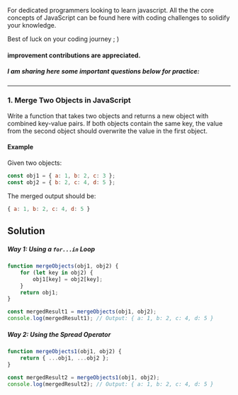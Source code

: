 For dedicated programmers looking to learn javascript.
All the the core concepts of JavaScript can be found here 
with coding challenges to solidify your knowledge.

Best of luck on your coding journey ; ) 

#### improvement contributions are appreciated.
##### I am sharing here some important questions below for practice:  
---


### 1. Merge Two Objects in JavaScript

Write a function that takes two objects and returns a new object with combined key-value pairs. If both objects contain the same key, the value from the second object should overwrite the value in the first object.

#### Example

Given two objects:

```javascript
const obj1 = { a: 1, b: 2, c: 3 };
const obj2 = { b: 2, c: 4, d: 5 };
```

The merged output should be:

```javascript
{ a: 1, b: 2, c: 4, d: 5 }
```

## Solution

##### Way 1: Using a `for...in` Loop

```javascript
function mergeObjects(obj1, obj2) {
    for (let key in obj2) {
        obj1[key] = obj2[key];
    }
    return obj1;
}

const mergedResult1 = mergeObjects(obj1, obj2);
console.log(mergedResult1); // Output: { a: 1, b: 2, c: 4, d: 5 }
```

##### Way 2: Using the Spread Operator

```javascript
function mergeObjects1(obj1, obj2) {
    return { ...obj1, ...obj2 };
}

const mergedResult2 = mergeObjects1(obj1, obj2);
console.log(mergedResult2); // Output: { a: 1, b: 2, c: 4, d: 5 }
```
